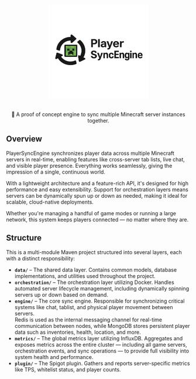 <div align=center>
    <img src="./logo.png" width="272" height="256">
    <br /><br />
    <p>🔄 A proof of concept engine to sync multiple Minecraft server instances together.</p>
</div>

## Overview

PlayerSyncEngine synchronizes player data across multiple Minecraft servers in real-time, enabling features like cross-server tab lists, live chat, and visible player presence. Everything works seamlessly, giving the impression of a single, continuous world.

With a lightweight architecture and a feature-rich API, it's designed for high performance and easy extensibility. Support for orchestration layers means servers can be dynamically spun up or down as needed, making it ideal for scalable, cloud-native deployments.

Whether you're managing a handful of game modes or running a large network, this system keeps players connected — no matter where they are.

## Structure

This is a multi-module Maven project structured into several layers, each with a distinct responsibility:
- **`data/`** – The shared data layer. Contains common models, database implementations, and utilities used throughout the project.
- **`orchestration/`** – The orchestration layer utilizing Docker. Handles automated server lifecycle management, including dynamically spinning servers up or down based on demand.
- **`engine/`** – The core sync engine. Responsible for synchronizing critical systems like chat, tablist, and physical player movement between servers.  
  Redis is used as the internal messaging channel for real-time communication between nodes, while MongoDB stores persistent player data such as inventories, health, location, and more.
- **`metrics/`** – The global metrics layer utilizing InfluxDB. Aggregates and exposes metrics across the entire cluster — including all game servers, orchestration events, and sync operations — to provide full visibility into system health and performance.
- **`plugin/`** – The Spigot plugin. Gathers and reports server-specific metrics like TPS, whitelist status, and player counts.